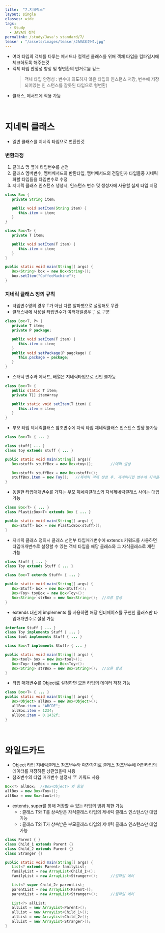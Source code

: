 ```yaml
---
title:  "7.지네릭스"
layout: single
classes: wide
tags:
  - Study
  - JAVA의 정석
permalink: /study/Java's standard/7/
teaser : "/assets/images/teaser/JAVA의정석.jpg"
---
```


* 여러 타입의 객체를 다루는 메서드나 컬렉션 클래스를 위해 객체 타입을 컴파일시에 체크하도록 해주는것
* 객체 타입 안정성 향상 및 형변환의 번거로움 감소
   > 객체 타입 안정성 : 변수에 의도하지 않은 타입의 인스턴스 저장, 변수에 저장되어있는 인   스턴스를 잘못된 타입으로 형변환)
*  클래스, 메서드에 적용 가능

<br>

# 지네릭 클래스
* 일반 클래스를 지네릭 타입으로 변환한것

### 변환과정
1. 클래스 명 옆에 타입변수를 선언
2. 클래스 멤버변수, 멤버베서드의 반환타입, 멤버베서드의 전달인자 타입들중 지네릭화할 타입들을 타입변수로 수정
3. 지네릭 클래스 인스턴스 생성시, 인스턴스 변수 및 생성자에 사용할 실제 타입 지정

```java
class Box {
   private String item;

   public void setItem(String item) {
      this.item = item;
   }
}

class Box<T> {
   private T item;

   public void setItem(T item) {
      this.item = item;
   }
}

public static void main(String[] args) {
   Box<String> box = new Box<String>();
   box.setItem("CoffeeMachine");
}
```

### 지네릭 클래스 정의 규칙 
* 타입변수명의 경우 T가 아닌 다른 알파벳으로 설정해도 무관
* 클래스내에 사용될 타입변수가 여러개일경우 ',' 로 구분

```java
class Box<T, P> {
   private T item;
   private P package;

   public void setItem(T item) {
      this.item = item;
   }
   public void setPackage(P pagckage) {
      this.package = package;
   }
}
```

* 스태틱 변수와 메서드, 배열은 지네릭타입으로 선언 불가능

```java
class Box<T> {
   public static T item;
   private T[] itemArray

   public static void setItem(T item) {
      this.item = item;
   }
}
```

* 부모 타입 제네릭클래스 참조변수에 자식 타입 제네릭클래스 인스턴스 할당 불가능

```java
class Box<T> { ... }

class stuff{ ... }
class toy extends stuff { ... }

public static void main(String[] args){
   Box<stuff> stuffBox = new Box<toy>();		//에러 발생

   Box<stuff> stuffBox = new Box<stuff>();
   stuffBox.item = new Toy();	//제네릭 객체 생성 후, 제네릭타입 변수에 자식클래스 인스턴스 할당은 가능
}
```

* 동일한 타입매개변수를 가지는 부모 제네릭클래스와 자식제네릭클래스 사이는 대입 가능

```java
class Box<T> { ... }
class PlasticBox<T> extends Box { ... }

public static void main(String[] args) {
   Box<stuff> box = new PlasticBox<stuff>();
}
```

* 지네릭 클래스 정의시 클래스 선언부 타입매개변수에 extends 키워드를 사용하면 타입매개변수로 설정할 수 있는 객체 타입을 해당 클래스와 그 자식클래스로 제한 가능

```java
class Stuff { ... }
class Toy extends Stuff { ... }

class Box<T extends Stuff> { ... }

public static void main(String[] args) {
   Box<Stuff> box = new Box<Stuff>();
   Box<Toy> toyBox = new Box<Toy>():
   Box<String> strBox = new Box<String>();	//오류 발생
}
```

* extends 대신에 implements 를 사용하면 해당 인터페이스를 구현한 클래스만 타입매개변수로 설정 가능

```java
interface Stuff { ... }
class Toy implements Stuff { ... }
class tool implements Stuff { ... }

class Box<T implements Stuff> { ... }

public static void main(String[] args) {
   Box<tool> box = new Box<tool>();
   Box<Toy> toyBox = new Box<Toy>():
   Box<String> strBox = new Box<String>();	//오류 발생
}
```

* 타입 매개변수를 Object로 설정하면 모든 타입의 데이터 저장 가능

```java
class Box<T> { ... }
public static void main(String[] args) {
   Box<Object> allBox = new Box<Object>();
   allBox.item = "ABCDE";
   allBox.item = 1234;
   allBox.item = 0.1432f;
}
```

<br>

# 와일드카드
* Object 타입 지네릭클래스 참조변수와 마찬가지로 클래스 참조변수에 어떤타입의 데이터를 저장하든 상관없을때 사용
* 참조변수의 타입 매개변수 설정시 '?' 키워드 사용

```java
Box<?> allBox;	//Box<Object> 와 동일
allBox = new Box<Toy>();
allBox = new Box<tool>();
```

* extends, super를 통해 저장할 수 있는 타입의 범위 제한 가능
   * <? extends T> : 클래스 T와 T를 상속받은 자식클래스 타입의 제네릭 클래스 인스턴스만 대입 가능
   * <? super T> : 클래스 T와 T가 상속받은 부모클래스 타입의 제네릭 클래스 인스턴스만 대입 가능

```java
class Parent { }
class Child_1 extends Parent {}
class Child_2 extends Parent {}
class Stranger {}

public static void main(String[] args) {
   List<? extends Parent> familyList;
   familyList = new ArrayList<Child_1>();
   familyList = new ArrayList<Stranger>();		//컴파일 에러

   List<? super Child_2> parentList;
   parentList = new ArrayList<Parent>(); 
   parentList = new ArrayList<Stranger>();		//컴파일 에러
   
   List<?> allList;
   allList = new ArrayList<Parent>();  
   allList = new ArrayList<Child_1>(); 
   allList = new ArrayList<Child_2>(); 
   allList = new ArrayList<Stranger>(); 
}
```